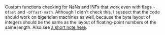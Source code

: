 Custom functions checking for NaNs and INFs that work even with flags ``-Ofast`` and ``-Offast-math``. Although I didn't check this, I suspect that the code should work on bigendian machines as well, because the byte layout of integers should be the same as the layout of floating-point numbers of the same length. Also see [a short note here](http://searchivarius.org/blog/gcc-disables-isnan-and-isinf-when-compiling-ffast-math-flag).
